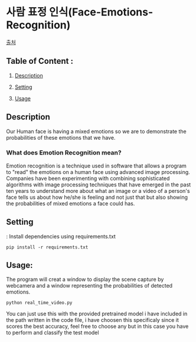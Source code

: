 # 사람 표정 인식(Face-Emotions-Recognition)

[출처](https://github.com/omar-aymen/Emotion-recognition)


## Table of Content :

1. [Description](#p1)

2. [Setting](#p2)

3. [Usage](#p3)

<a id="p1"></a>

## Description

Our Human face is having a mixed emotions so we are to demonstrate the probabilities of these emotions that we have.

### What does Emotion Recognition mean?

Emotion recognition is a technique used in software that allows a program to "read" the emotions on a human face using advanced image processing. Companies have been experimenting with combining sophisticated algorithms with image processing techniques that have emerged in the past ten years to understand more about what an image or a video of a person's face tells us about how he/she is feeling and not just that but also showing the probabilities of mixed emotions a face could has.

<a id="p2"></a>

## Setting  
: Install dependencies using requirements.txt

```shell
pip install -r requirements.txt
```


<a id="p3"></a> 

## Usage:

The program will creat a window to display the scene capture by webcamera and a window representing the probabilities of detected emotions.

```shell
python real_time_video.py
```

You can just use this with the provided pretrained model i have included in the path written in the code file, i have choosen this specificaly since it scores the best accuracy, feel free to choose any but in this case you have to perform and classify the test model